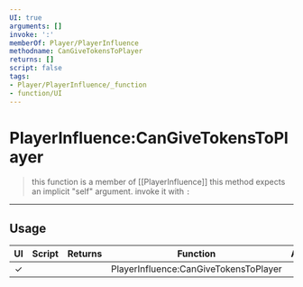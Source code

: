 ```yaml
---
UI: true
arguments: []
invoke: ':'
memberOf: Player/PlayerInfluence
methodname: CanGiveTokensToPlayer
returns: []
script: false
tags:
- Player/PlayerInfluence/_function
- function/UI
---
```

# PlayerInfluence:CanGiveTokensToPlayer
> this function is a member of [[PlayerInfluence]]
> this method expects an implicit "self" argument. invoke it with `:`
-----
## Usage
|  UI | Script | Returns | Function | Arguments |
|:---:|:------:|-------:|:--------:|:---------|
|✓| ||PlayerInfluence:CanGiveTokensToPlayer||
